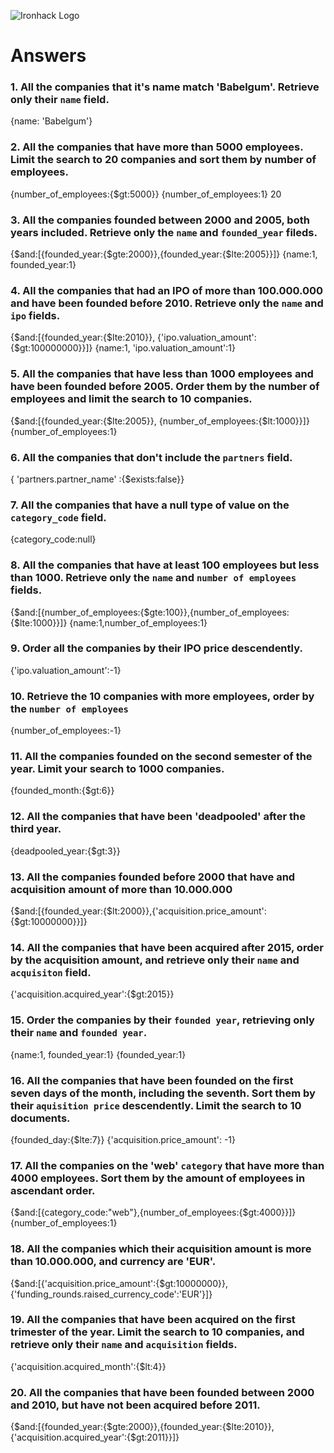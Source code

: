 ![Ironhack Logo](https://i.imgur.com/1QgrNNw.png)

# Answers

### 1. All the companies that it's name match 'Babelgum'. Retrieve only their `name` field.
{name: 'Babelgum'}

### 2. All the companies that have more than 5000 employees. Limit the search to 20 companies and sort them by **number of employees**.
{number_of_employees:{$gt:5000}}
{number_of_employees:1}
20

### 3. All the companies founded between 2000 and 2005, both years included. Retrieve only the `name` and `founded_year` fileds.
{$and:[{founded_year:{$gte:2000}},{founded_year:{$lte:2005}}]}
{name:1, founded_year:1}

### 4. All the companies that had an IPO of more than 100.000.000 and have been founded before 2010. Retrieve only the `name` and `ipo` fields.

{$and:[{founded_year:{$lte:2010}}, {'ipo.valuation_amount':{$gt:100000000}}]}
{name:1, 'ipo.valuation_amount':1}
### 5. All the companies that have less than 1000 employees and have been founded before 2005. Order them by the number of employees and limit the search to 10 companies.
{$and:[{founded_year:{$lte:2005}}, {number_of_employees:{$lt:1000}}]}
{number_of_employees:1}

### 6. All the companies that don't include the `partners` field.
{ 'partners.partner_name' :{$exists:false}}

### 7. All the companies that have a null type of value on the `category_code` field.
{category_code:null}

### 8. All the companies that have at least 100 employees but less than 1000. Retrieve only the `name` and `number of employees` fields.
{$and:[{number_of_employees:{$gte:100}},{number_of_employees:{$lte:1000}}]}
{name:1,number_of_employees:1}

### 9. Order all the companies by their IPO price descendently.
{'ipo.valuation_amount':-1}

### 10. Retrieve the 10 companies with more employees, order by the `number of employees`
{number_of_employees:-1}

### 11. All the companies founded on the second semester of the year. Limit your search to 1000 companies.
{founded_month:{$gt:6}}

### 12. All the companies that have been 'deadpooled' after the third year.
{deadpooled_year:{$gt:3}}

### 13. All the companies founded before 2000 that have and acquisition amount of more than 10.000.000
{$and:[{founded_year:{$lt:2000}},{'acquisition.price_amount':{$gt:10000000}}]}
### 14. All the companies that have been acquired after 2015, order by the acquisition amount, and retrieve only their `name` and `acquisiton` field.
{'acquisition.acquired_year':{$gt:2015}}
### 15. Order the companies by their `founded year`, retrieving only their `name` and `founded year`.
{name:1, founded_year:1}
{founded_year:1}
### 16. All the companies that have been founded on the first seven days of the month, including the seventh. Sort them by their `aquisition price` descendently. Limit the search to 10 documents.
{founded_day:{$lte:7}}
{'acquisition.price_amount': -1}

### 17. All the companies on the 'web' `category` that have more than 4000 employees. Sort them by the amount of employees in ascendant order.
{$and:[{category_code:"web"},{number_of_employees:{$gt:4000}}]}
{number_of_employees:1}

### 18. All the companies which their acquisition amount is more than 10.000.000, and currency are 'EUR'.
{$and:[{'acquisition.price_amount':{$gt:10000000}},{'funding_rounds.raised_currency_code':'EUR'}]}

### 19. All the companies that have been acquired on the first trimester of the year. Limit the search to 10 companies, and retrieve only their `name` and `acquisition` fields.
{'acquisition.acquired_month':{$lt:4}}
### 20. All the companies that have been founded between 2000 and 2010, but have not been acquired before 2011.
{$and:[{founded_year:{$gte:2000}},{founded_year:{$lte:2010}},{'acquisition.acquired_year':{$gt:2011}}]}
